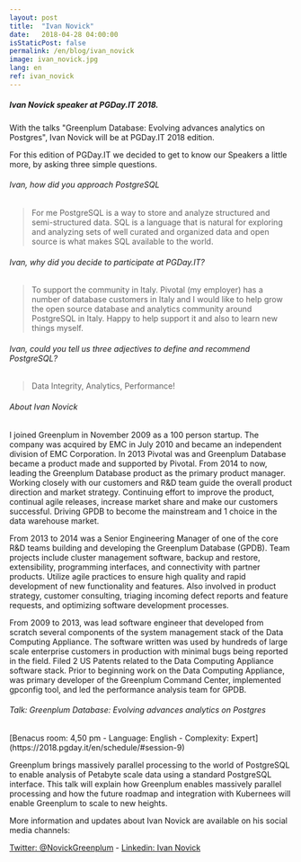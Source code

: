 ```yaml
---
layout: post
title:  "Ivan Novick"
date:   2018-04-28 04:00:00
isStaticPost: false
permalink: /en/blog/ivan_novick
image: ivan_novick.jpg
lang: en
ref: ivan_novick
---
```


<h5>Ivan Novick speaker at PGDay.IT 2018.</h5>

With the talks "Greenplum Database: Evolving advances analytics on Postgres", Ivan Novick will be at PGDay.IT 2018 edition.

For this edition of PGDay.IT we decided to get to know our Speakers a little more, by asking three simple questions.

<h6>Ivan, how did you approach PostgreSQL</h6>

>For me PostgreSQL is a way to store and analyze structured and semi-structured data.  SQL is a language that is natural for exploring and analyzing sets of well curated and organized data and open source is what makes SQL available to the world.

<h6>Ivan, why did you decide to participate at PGDay.IT?</h6>

>To support the community in Italy.  Pivotal (my employer) has a number of database customers in Italy and I would like to help grow the open source database and analytics community around PostgreSQL in Italy.  Happy to help support it and also to learn new things myself.

<h6>Ivan, could you tell us three adjectives to define and recommend PostgreSQL?</h6>

>Data Integrity, Analytics, Performance!

<h6>About Ivan Novick</h6>

I joined Greenplum in November 2009 as a 100 person startup. The company was acquired by EMC in July 2010 and became an independent division of EMC Corporation. In 2013 Pivotal was and Greenplum Database became a product made and supported by Pivotal. From 2014 to now, leading the Greenplum Database product as the primary product manager. Working closely with our customers and R&D team guide the overall product direction and market strategy.
Continuing effort to improve the product, continual agile releases, increase market share and make our customers successful. Driving GPDB to become the mainstream and 1 choice in the data warehouse market.

From 2013 to 2014 was a Senior Engineering Manager of one of the core R&D teams building and developing the Greenplum Database (GPDB). Team projects include cluster management software, backup and restore, extensibility, programming interfaces, and connectivity with partner products. Utilize agile practices to ensure high quality and rapid development of new functionality and features. Also involved in product strategy, customer consulting, triaging incoming defect reports and feature requests, and optimizing software development processes.

From 2009 to 2013, was lead software engineer that developed from scratch several components of the system management stack of the Data Computing Appliance. The software written was used by hundreds of large scale enterprise customers in production with minimal bugs being reported in the field. Filed 2 US Patents related to the Data Computing Appliance software stack. Prior to beginning work on the Data Computing Appliance, was primary developer of the Greenplum Command Center, implemented gpconfig tool, and led the performance analysis team for GPDB.

<h6>Talk: Greenplum Database: Evolving advances analytics on Postgres</h6>
[Benacus room: 4,50 pm - Language: English - Complexity: Expert](https://2018.pgday.it/en/schedule/#session-9)

Greenplum brings massively parallel processing to the world of PostgreSQL to enable analysis of Petabyte scale data using a standard PostgreSQL interface. This talk will explain how Greenplum enables massively parallel processing and how the future roadmap and integration with Kubernees will enable Greenplum to scale to new heights.

More information and updates about Ivan Novick are available on his social media channels:

[Twitter: @NovickGreenplum](https://twitter.com/novickgreenplum)  -  [Linkedin: Ivan Novick](https://www.linkedin.com/in/ivannovick/)
